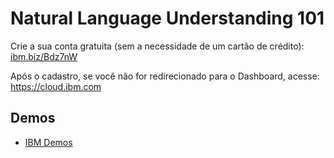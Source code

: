 # Natural Language Understanding 101

Crie a sua conta gratuita (sem a necessidade de um cartão de crédito): [ibm.biz/Bdz7nW](https://ibm.biz/Bdz7nW)

Após o cadastro, se você não for redirecionado para o Dashboard, acesse: https://cloud.ibm.com

## Demos

- [IBM Demos](https://ibm.com/demos)
